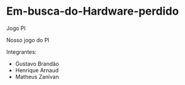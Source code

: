 # Em-busca-do-Hardware-perdido
Jogo PI

Nosso jogo do PI

Integrantes: 
* Gustavo Brandão
* Henrique Arnaud
* Matheus Zanivan
